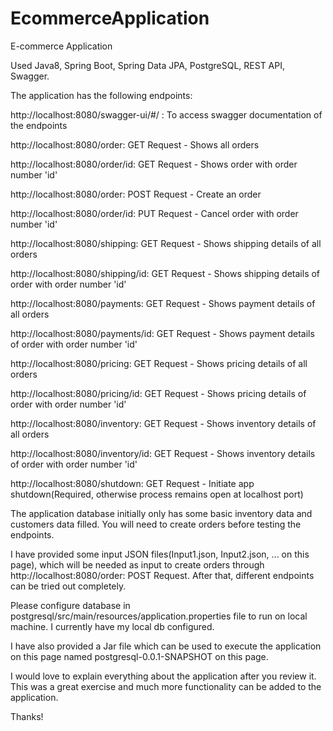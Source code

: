 # EcommerceApplication
E-commerce Application

Used Java8, Spring Boot, Spring Data JPA, PostgreSQL, REST API, Swagger.

The application has the following endpoints:

http://localhost:8080/swagger-ui/#/ : To access swagger documentation of the endpoints

http://localhost:8080/order: GET Request - Shows all orders

http://localhost:8080/order/id: GET Request - Shows order with order number 'id'

http://localhost:8080/order: POST Request - Create an order

http://localhost:8080/order/id: PUT Request - Cancel order with order number 'id'

http://localhost:8080/shipping: GET Request - Shows shipping details of all orders

http://localhost:8080/shipping/id: GET Request - Shows shipping details of order with order number 'id'

http://localhost:8080/payments: GET Request - Shows payment details of all orders

http://localhost:8080/payments/id: GET Request - Shows payment details of order with order number 'id'

http://localhost:8080/pricing: GET Request - Shows pricing details of all orders

http://localhost:8080/pricing/id: GET Request - Shows pricing details of order with order number 'id'

http://localhost:8080/inventory: GET Request - Shows inventory details of all orders

http://localhost:8080/inventory/id: GET Request - Shows inventory details of order with order number 'id'

http://localhost:8080/shutdown: GET Request - Initiate app shutdown(Required, otherwise process remains open at localhost port)

The application database initially only has some basic inventory data and customers data filled. You will need to create orders before testing the endpoints. 

I have provided some input JSON files(Input1.json, Input2.json, ... on this page), which will be needed as input to create orders through http://localhost:8080/order: POST Request. After that, different endpoints can be tried out completely.

Please configure database in postgresql/src/main/resources/application.properties file to run on local machine. I currently have my local db configured. 

I have also provided a Jar file which can be used to execute the application on this page named postgresql-0.0.1-SNAPSHOT on this page. 

I would love to explain everything about the application after you review it. This was a great exercise and much more functionality can be added to the application. 

Thanks!



